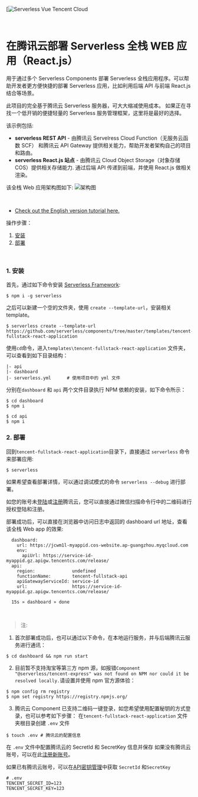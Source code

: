 [![Serverless Vue Tencent Cloud](https://main.qcloudimg.com/raw/04b03dc93ebb0db58668811845c9a003.png)

&nbsp;


# 在腾讯云部署 Serverless 全栈 WEB 应用（React.js）

用于通过多个 Serverless Components 部署 Serverless 全栈应用程序。可以帮助开发者更方便快捷的部署 Serverless 应用，比如利用后端 API 与前端 React.js 结合等场景。

此项目的完全基于腾讯云 Serverless 服务器，可大大缩减使用成本。 如果正在寻找一个低开销的便捷轻量的 Serverless 服务管理框架，这里将是最好的选择。

该示例包括:

- **serverless REST API** - 由腾讯云 Servelress Cloud Function（无服务云函数 SCF） 和腾讯云 API Gateway 提供相关能力，帮助开发者架构自己的项目和路由。
- **serverless React.js 站点** - 由腾讯云 Cloud Object Storage（对象存储 COS）提供相关存储能力. 通过后端 API 传递到前端，并使用 React.js 做相关渲染。

该全栈 Web 应用架构图如下:
![架构图](https://main.qcloudimg.com/raw/d309699762b7df15a3fa19971452394a.png)

&nbsp;

- [Check out the English version tutorial here.](./README_EN.md)

操作步骤：

1. [安装](#1-安装)
2. [部署](#2-部署)

&nbsp;

### 1. 安装

首先，通过如下命令安装 [Serverless Framework](https://www.github.com/serverless/serverless):

```console
$ npm i -g serverless
```

之后可以新建一个空的文件夹，使用 `create --template-url`，安装相关 template。

```console
$ serverless create --template-url https://github.com/serverless/components/tree/master/templates/tencent-fullstack-react-application
```

使用`cd`命令，进入`templates\tencent-fullstack-react-application` 文件夹，可以查看到如下目录结构：

```
|- api
|- dashboard
|- serverless.yml      # 使用项目中的 yml 文件
```

分别在`dashboard` 和 `api` 两个文件目录执行 NPM 依赖的安装，如下命令所示：

```console
$ cd dashboard
$ npm i
```

```
$ cd api
$ npm i
```

### 2. 部署

回到`tencent-fullstack-react-application`目录下，直接通过 `serverless` 命令来部署应用:

```console
$ serverless
```

如果希望查看部署详情，可以通过调试模式的命令 `serverless --debug` 进行部署。

如您的账号未[登陆](https://cloud.tencent.com/login)或[注册](https://cloud.tencent.com/register)腾讯云，您可以直接通过微信扫描命令行中的二维码进行授权登陆和注册。

部署成功后，可以直接在浏览器中访问日志中返回的 dashboard url 地址，查看该全栈 Web app 的效果:

```
  dashboard:
    url: https://jcwm1l-myappid.cos-website.ap-guangzhou.myqcloud.com
    env:
      apiUrl: https://service-id-myappid.gz.apigw.tencentcs.com/release/
  api:
    region:              undefined
    functionName:        tencent-fullstack-api
    apiGatewayServiceId: service-id
    url:                 https://service-id-myappid.gz.apigw.tencentcs.com/release/

  15s » dashboard » done
```

&nbsp;

> 注:

1. 首次部署成功后，也可以通过以下命令，在本地运行服务，并与后端腾讯云服务进行通讯：

```console
$ cd dashboard && npm run start
```

2. 目前暂不支持淘宝等第三方 npm 源，如报错`Component "@serverless/tencent-express" was not found on NPM nor could it be resolved locally.`请设置并使用 npm 官方源体验：

```console
$ npm config rm registry
$ npm set registry https://registry.npmjs.org/
```

3. 腾讯云 Component 已支持二维码一键登录，如您希望使用配置秘钥的方式登录，也可以参考如下步骤：
   在`tencent-fullstack-react-application` 文件夹根目录创建 `.env` 文件

```console
$ touch .env # 腾讯云的配置信息
```

在 `.env` 文件中配置腾讯云的 SecretId 和 SecretKey 信息并保存
如果没有腾讯云账号，可以在此[注册新账号](https://cloud.tencent.com/register)。

如果已有腾讯云账号，可以在[API密钥管理](https://console.cloud.tencent.com/cam/capi)中获取 `SecretId` 和`SecretKey`

```
# .env
TENCENT_SECRET_ID=123
TENCENT_SECRET_KEY=123
```
